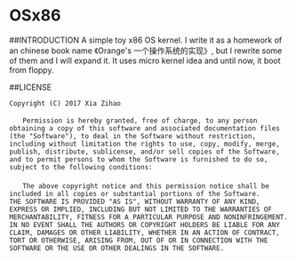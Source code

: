 # OSx86
##INTRODUCTION
A simple toy x86 OS kernel.
I write it as a homework of an chinese book name 《Orange's 一个操作系统的实现》, but I rewrite some of them and I will expand it.
It uses micro kernel idea and until now, it boot from floppy.

##LICENSE
```
Copyright (C) 2017 Xia Zihao

　　Permission is hereby granted, free of charge, to any person obtaining a copy of this software and associated documentation files (the "Software"), to deal in the Software without restriction, including without limitation the rights to use, copy, modify, merge, publish, distribute, sublicense, and/or sell copies of the Software, and to permit persons to whom the Software is furnished to do so, subject to the following conditions:
　　
　　The above copyright notice and this permission notice shall be included in all copies or substantial portions of the Software.
THE SOFTWARE IS PROVIDED "AS IS", WITHOUT WARRANTY OF ANY KIND, EXPRESS OR IMPLIED, INCLUDING BUT NOT LIMITED TO THE WARRANTIES OF MERCHANTABILITY, FITNESS FOR A PARTICULAR PURPOSE AND NONINFRINGEMENT. IN NO EVENT SHALL THE AUTHORS OR COPYRIGHT HOLDERS BE LIABLE FOR ANY CLAIM, DAMAGES OR OTHER LIABILITY, WHETHER IN AN ACTION OF CONTRACT, TORT OR OTHERWISE, ARISING FROM, OUT OF OR IN CONNECTION WITH THE SOFTWARE OR THE USE OR OTHER DEALINGS IN THE SOFTWARE.
```
